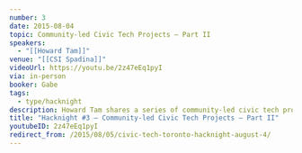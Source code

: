 ```yaml
---
number: 3
date: 2015-08-04
topic: Community-led Civic Tech Projects – Part II
speakers:
  - "[[Howard Tam]]"
venue: "[[CSI Spadina]]"
videoUrl: https://youtu.be/2z47eEq1pyI
via: in-person
booker: Gabe
tags:
  - type/hacknight
description: Howard Tam shares a series of community-led civic tech projects and talks about the role of community in civic tech.
title: "Hacknight #3 – Community-led Civic Tech Projects – Part II"
youtubeID: 2z47eEq1pyI
redirect_from: /2015/08/05/civic-tech-toronto-hacknight-august-4/
---
```

